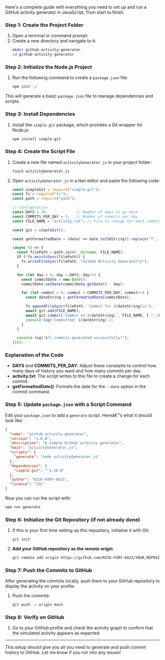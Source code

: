 Here's a complete guide with everything you need to set up and run a GitHub activity generator in JavaScript, from start to finish.

### Step 1: Create the Project Folder

1. Open a terminal or command prompt.
2. Create a new directory and navigate to it:
   ```bash
   mkdir github-activity-generator
   cd github-activity-generator
   ```

### Step 2: Initialize the Node.js Project

1. Run the following command to create a `package.json` file:
   ```bash
   npm init -y
   ```

This will generate a basic `package.json` file to manage dependencies and scripts.

### Step 3: Install Dependencies

1. Install the `simple-git` package, which provides a Git wrapper for Node.js:
   ```bash
   npm install simple-git
   ```

### Step 4: Create the Script File

1. Create a new file named `activityGenerator.js` in your project folder:
   ```bash
   touch activityGenerator.js
   ```

2. Open `activityGenerator.js` in a text editor and paste the following code:

   ```javascript
   const simpleGit = require("simple-git");
   const fs = require("fs");
   const path = require("path");

   // Configuration
   const DAYS = 30;             // Number of days to go back
   const COMMITS_PER_DAY = 3;   // Number of commits per day
   const FILE_NAME = "activity.txt"; // File to change for each commit

   const git = simpleGit();

   const getFormattedDate = (date) => date.toISOString().replace('T', ' ').substring(0, 19);

   (async () => {
     const filePath = path.join(__dirname, FILE_NAME);
     if (!fs.existsSync(filePath)) {
       fs.writeFileSync(filePath, "GitHub Activity Generator\n");
     }

     for (let day = 0; day < DAYS; day++) {
       const commitDate = new Date();
       commitDate.setDate(commitDate.getDate() - day);

       for (let commit = 0; commit < COMMITS_PER_DAY; commit++) {
         const dateString = getFormattedDate(commitDate);

         fs.appendFileSync(filePath, `Commit for ${dateString}\n`);
         await git.add(FILE_NAME);
         await git.commit(`Commit on ${dateString}`, FILE_NAME, { "--date": dateString });
         console.log(`Committed: ${dateString}`);
       }
     }

     console.log("All commits generated successfully!");
   })();
   ```

### Explanation of the Code
- **DAYS** and **COMMITS_PER_DAY**: Adjust these constants to control how many days of history you want and how many commits per day.
- **activity.txt**: The script writes to this file to create a change for each commit.
- **getFormattedDate()**: Formats the date for the `--date` option in the commit command.

### Step 5: Update `package.json` with a Script Command

Edit your `package.json` to add a `generate` script. Hereâ€™s what it should look like:

```json
{
  "name": "github-activity-generator",
  "version": "1.0.0",
  "description": "A simple GitHub activity generator",
  "main": "activityGenerator.js",
  "scripts": {
    "generate": "node activityGenerator.js"
  },
  "dependencies": {
    "simple-git": "^3.10.0"
  },
  "author": "NICK-FURY-6023",
  "license": "ISC"
}
```

Now you can run the script with:
```bash
npm run generate
```

### Step 6: Initialize the Git Repository (if not already done)

1. If this is your first time setting up this repository, initialize it with Git:
   ```bash
   git init
   ```

2. **Add your GitHub repository as the remote origin**:
   ```bash
   git remote add origin https://github.com/NICK-FURY-6023/YOUR_REPOSITORY_NAME.git
   ```

### Step 7: Push the Commits to GitHub

After generating the commits locally, push them to your GitHub repository to display the activity on your profile:

1. Push the commits:
   ```bash
   git push -u origin main
   ```

### Step 8: Verify on GitHub

1. Go to your GitHub profile and check the activity graph to confirm that the simulated activity appears as expected.

---

This setup should give you all you need to generate and push commit history to GitHub. Let me know if you run into any issues!
